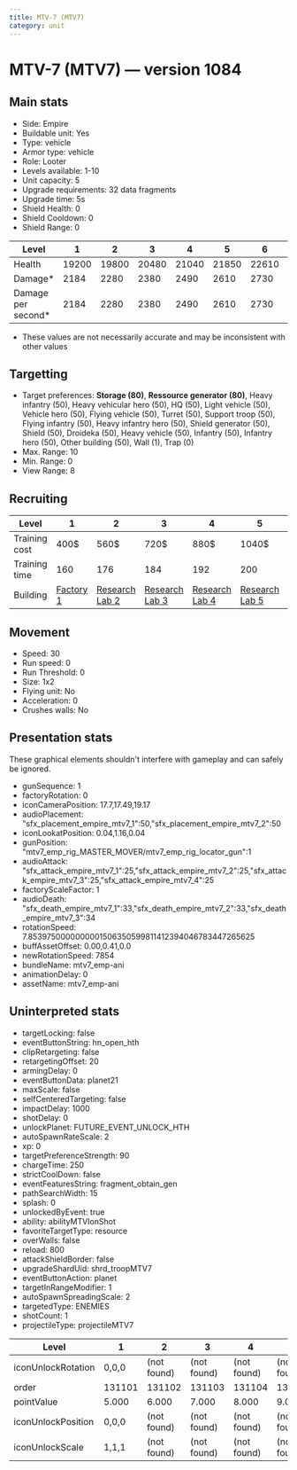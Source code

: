 ```yaml
---
title: MTV-7 (MTV7)
category: unit
---
```


# MTV-7 (MTV7) — version 1084

## Main stats

  * Side: Empire
  * Buildable unit: Yes
  * Type: vehicle
  * Armor type: vehicle
  * Role: Looter
  * Levels available: 1-10
  * Unit capacity: 5
  * Upgrade requirements: 32 data fragments
  * Upgrade time: 5s
  * Shield Health: 0
  * Shield Cooldown: 0
  * Shield Range: 0

|Level             |1    |2    |3    |4    |5    |6    |7    |8    |9    |10   |
|------------------|-----|-----|-----|-----|-----|-----|-----|-----|-----|-----|
|Health            |19200|19800|20480|21040|21850|22610|23720|25290|26920|28820|
|Damage*           |2184 |2280 |2380 |2490 |2610 |2730 |2860 |3000 |3140 |3290 |
|Damage per second*|2184 |2280 |2380 |2490 |2610 |2730 |2860 |3000 |3140 |3290 |

* These values are not necessarily accurate and may be inconsistent with other values

## Targetting

  * Target preferences: **Storage (80)**, **Ressource generator (80)**, Heavy infantry (50), Heavy vehicular hero (50), HQ (50), Light vehicle (50), Vehicle hero (50), Flying vehicle (50), Turret (50), Support troop (50), Flying infantry (50), Heavy infantry hero (50), Shield generator (50), Shield (50), Droideka (50), Heavy vehicle (50), Infantry (50), Infantry hero (50), Other building (50), Wall (1), Trap (0)
  * Max. Range: 10
  * Min. Range: 0
  * View Range: 8

## Recruiting

|Level        |1                              |2                                      |3                                      |4                                      |5                                      |6                                      |7                                      |8                                      |9                                      |10                                      |
|-------------|-------------------------------|---------------------------------------|---------------------------------------|---------------------------------------|---------------------------------------|---------------------------------------|---------------------------------------|---------------------------------------|---------------------------------------|----------------------------------------|
|Training cost|400$                           |560$                                   |720$                                   |880$                                   |1040$                                  |1200$                                  |1360$                                  |1600$                                  |1680$                                  |1840$                                   |
|Training time|160                            |176                                    |184                                    |192                                    |200                                    |208                                    |216                                    |224                                    |232                                    |240                                     |
|Building     |[Factory 1](empireFactory.html)|[Research Lab 2](empireOffenseLab.html)|[Research Lab 3](empireOffenseLab.html)|[Research Lab 4](empireOffenseLab.html)|[Research Lab 5](empireOffenseLab.html)|[Research Lab 6](empireOffenseLab.html)|[Research Lab 7](empireOffenseLab.html)|[Research Lab 8](empireOffenseLab.html)|[Research Lab 9](empireOffenseLab.html)|[Research Lab 10](empireOffenseLab.html)|

## Movement

  * Speed: 30
  * Run speed: 0
  * Run Threshold: 0
  * Size: 1x2
  * Flying unit: No
  * Acceleration: 0
  * Crushes walls: No

## Presentation stats

These graphical elements shouldn't interfere with gameplay and can safely be ignored.

  * gunSequence: 1
  * factoryRotation: 0
  * iconCameraPosition: 17.7,17.49,19.17
  * audioPlacement: "sfx_placement_empire_mtv7_1":50,"sfx_placement_empire_mtv7_2":50
  * iconLookatPosition: 0.04,1.16,0.04
  * gunPosition: "mtv7_emp_rig_MASTER_MOVER/mtv7_emp_rig_locator_gun":1
  * audioAttack: "sfx_attack_empire_mtv7_1":25,"sfx_attack_empire_mtv7_2":25,"sfx_attack_empire_mtv7_3":25,"sfx_attack_empire_mtv7_4":25
  * factoryScaleFactor: 1
  * audioDeath: "sfx_death_empire_mtv7_1":33,"sfx_death_empire_mtv7_2":33,"sfx_death_empire_mtv7_3":34
  * rotationSpeed: 7.8539750000000001506350599811412394046783447265625
  * buffAssetOffset: 0.00,0.41,0.0
  * newRotationSpeed: 7854
  * bundleName: mtv7_emp-ani
  * animationDelay: 0
  * assetName: mtv7_emp-ani

## Uninterpreted stats

  * targetLocking: false
  * eventButtonString: hn_open_hth
  * clipRetargeting: false
  * retargetingOffset: 20
  * armingDelay: 0
  * eventButtonData: planet21
  * maxScale: false
  * selfCenteredTargeting: false
  * impactDelay: 1000
  * shotDelay: 0
  * unlockPlanet: FUTURE_EVENT_UNLOCK_HTH
  * autoSpawnRateScale: 2
  * xp: 0
  * targetPreferenceStrength: 90
  * chargeTime: 250
  * strictCoolDown: false
  * eventFeaturesString: fragment_obtain_gen
  * pathSearchWidth: 15
  * splash: 0
  * unlockedByEvent: true
  * ability: abilityMTVIonShot
  * favoriteTargetType: resource
  * overWalls: false
  * reload: 800
  * attackShieldBorder: false
  * upgradeShardUid: shrd_troopMTV7
  * eventButtonAction: planet
  * targetInRangeModifier: 1
  * autoSpawnSpreadingScale: 2
  * targetedType: ENEMIES
  * shotCount: 1
  * projectileType: projectileMTV7

|Level             |1     |2          |3          |4          |5          |6          |7          |8          |9          |10         |
|------------------|------|-----------|-----------|-----------|-----------|-----------|-----------|-----------|-----------|-----------|
|iconUnlockRotation|0,0,0 |(not found)|(not found)|(not found)|(not found)|(not found)|(not found)|(not found)|(not found)|(not found)|
|order             |131101|131102     |131103     |131104     |131105     |131106     |131107     |131108     |131109     |131110     |
|pointValue        |5.000 |6.000      |7.000      |8.000      |9.000      |10.000     |11.000     |12.000     |13.000     |15.000     |
|iconUnlockPosition|0,0,0 |(not found)|(not found)|(not found)|(not found)|(not found)|(not found)|(not found)|(not found)|(not found)|
|iconUnlockScale   |1,1,1 |(not found)|(not found)|(not found)|(not found)|(not found)|(not found)|(not found)|(not found)|(not found)|


